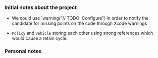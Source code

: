 ### Initial notes about the project

- We could use `warning("// TODO: Configure") in order to notify the candidate for missing points on the code through Xcode warnings

- `Policy` and `Vehicle` storing each other using strong references which would cause a retain cycle.

### Personal notes

